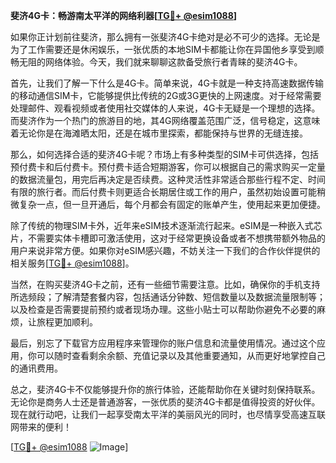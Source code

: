 **斐济4G卡：畅游南太平洋的网络利器[[TG💪+ @esim1088](https://t.me/s/esim1088)]**

如果你正计划前往斐济，那么拥有一张斐济4G卡绝对是必不可少的选择。无论是为了工作需要还是休闲娱乐，一张优质的本地SIM卡都能让你在异国他乡享受到顺畅无阻的网络体验。今天，我们就来聊聊这款备受旅行者青睐的斐济4G卡。

首先，让我们了解一下什么是4G卡。简单来说，4G卡就是一种支持高速数据传输的移动通信SIM卡，它能够提供比传统的2G或3G更快的上网速度。对于经常需要处理邮件、观看视频或者使用社交媒体的人来说，4G卡无疑是一个理想的选择。而斐济作为一个热门的旅游目的地，其4G网络覆盖范围广泛，信号稳定，这意味着无论你是在海滩晒太阳，还是在城市里探索，都能保持与世界的无缝连接。

那么，如何选择合适的斐济4G卡呢？市场上有多种类型的SIM卡可供选择，包括预付费卡和后付费卡。预付费卡适合短期游客，你可以根据自己的需求购买一定量的数据流量包，用完后再决定是否续费。这种灵活性非常适合那些行程不定、时间有限的旅行者。而后付费卡则更适合长期居住或工作的用户，虽然初始设置可能稍微复杂一点，但一旦开通后，每个月都会有固定的账单产生，使用起来更加便捷。

除了传统的物理SIM卡外，近年来eSIM技术逐渐流行起来。eSIM是一种嵌入式芯片，不需要实体卡槽即可激活使用，这对于经常更换设备或者不想携带额外物品的用户来说非常方便。如果你对eSIM感兴趣，不妨关注一下我们的合作伙伴提供的相关服务[[TG💪+ @esim1088](https://t.me/s/esim1088)]。

当然，在购买斐济4G卡之前，还有一些细节需要注意。比如，确保你的手机支持所选频段；了解清楚套餐内容，包括通话分钟数、短信数量以及数据流量限制等；以及检查是否需要提前预约或者现场办理。这些小贴士可以帮助你避免不必要的麻烦，让旅程更加顺利。

最后，别忘了下载官方应用程序来管理你的账户信息和流量使用情况。通过这个应用，你可以随时查看剩余余额、充值记录以及其他重要通知，从而更好地掌控自己的通讯费用。

总之，斐济4G卡不仅能够提升你的旅行体验，还能帮助你在关键时刻保持联系。无论你是商务人士还是普通游客，一张优质的斐济4G卡都是值得投资的好伙伴。现在就行动吧，让我们一起享受南太平洋的美丽风光的同时，也尽情享受高速互联网带来的便利！

[[TG💪+ @esim1088](https://t.me/s/esim1088) ![Image](https://i.postimg.cc/4NQfJmqS/Snipaste-2025-05-13-00-14-12.png)]